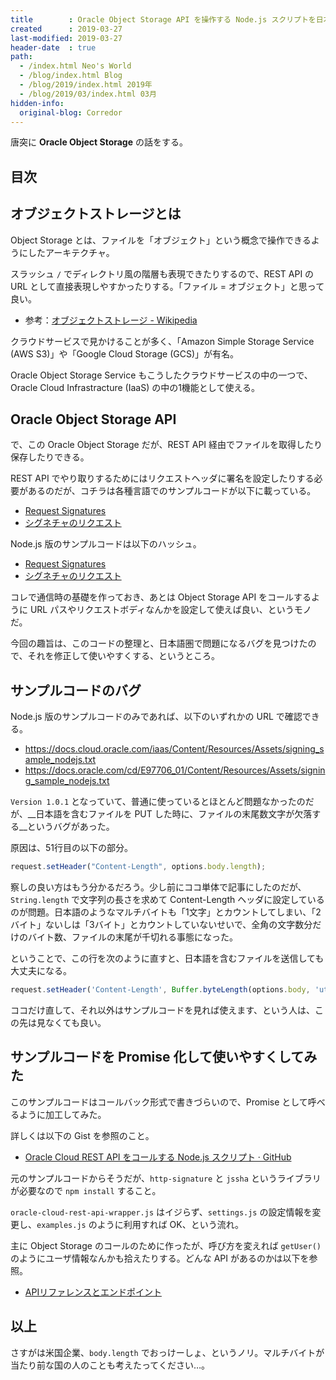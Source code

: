 ```yaml
---
title        : Oracle Object Storage API を操作する Node.js スクリプトを日本語圏向けに微修正
created      : 2019-03-27
last-modified: 2019-03-27
header-date  : true
path:
  - /index.html Neo's World
  - /blog/index.html Blog
  - /blog/2019/index.html 2019年
  - /blog/2019/03/index.html 03月
hidden-info:
  original-blog: Corredor
---
```


唐突に __Oracle Object Storage__ の話をする。

## 目次

## オブジェクトストレージとは

Object Storage とは、ファイルを「オブジェクト」という概念で操作できるようにしたアーキテクチャ。

スラッシュ `/` でディレクトリ風の階層も表現できたりするので、REST API の URL として直接表現しやすかったりする。「ファイル = オブジェクト」と思って良い。

- 参考：[オブジェクトストレージ - Wikipedia](https://ja.wikipedia.org/wiki/%E3%82%AA%E3%83%96%E3%82%B8%E3%82%A7%E3%82%AF%E3%83%88%E3%82%B9%E3%83%88%E3%83%AC%E3%83%BC%E3%82%B8)

クラウドサービスで見かけることが多く、「Amazon Simple Storage Service (AWS S3)」や「Google Cloud Storage (GCS)」が有名。

Oracle Object Storage Service もこうしたクラウドサービスの中の一つで、Oracle Cloud Infrastracture (IaaS) の中の1機能として使える。

## Oracle Object Storage API

で、この Oracle Object Storage だが、REST API 経由でファイルを取得したり保存したりできる。

REST API でやり取りするためにはリクエストヘッダに署名を設定したりする必要があるのだが、コチラは各種言語でのサンプルコードが以下に載っている。

- [Request Signatures](https://docs.cloud.oracle.com/iaas/Content/API/Concepts/signingrequests.htm)
- [シグネチャのリクエスト](https://docs.oracle.com/cd/E97706_01/Content/API/Concepts/signingrequests.htm)

Node.js 版のサンプルコードは以下のハッシュ。

- [Request Signatures](https://docs.cloud.oracle.com/iaas/Content/API/Concepts/signingrequests.htm#NodeJS)
- [シグネチャのリクエスト](https://docs.oracle.com/cd/E97706_01/Content/API/Concepts/signingrequests.htm#NodeJS)

コレで通信時の基礎を作っておき、あとは Object Storage API をコールするように URL パスやリクエストボディなんかを設定して使えば良い、というモノだ。

今回の趣旨は、このコードの整理と、日本語圏で問題になるバグを見つけたので、それを修正して使いやすくする、というところ。

## サンプルコードのバグ

Node.js 版のサンプルコードのみであれば、以下のいずれかの URL で確認できる。

- <https://docs.cloud.oracle.com/iaas/Content/Resources/Assets/signing_sample_nodejs.txt>
- <https://docs.oracle.com/cd/E97706_01/Content/Resources/Assets/signing_sample_nodejs.txt>

`Version 1.0.1` となっていて、普通に使っているとほとんど問題なかったのだが、__日本語を含むファイルを PUT した時に、ファイルの末尾数文字が欠落する__というバグがあった。

原因は、51行目の以下の部分。

```javascript
request.setHeader("Content-Length", options.body.length);
```

察しの良い方はもう分かるだろう。少し前にココ単体で記事にしたのだが、`String.length` で文字列の長さを求めて Content-Length ヘッダに設定しているのが問題。日本語のようなマルチバイトも「1文字」とカウントしてしまい、「2バイト」ないしは「3バイト」とカウントしていないせいで、全角の文字数分だけのバイト数、ファイルの末尾が千切れる事態になった。

ということで、この行を次のように直すと、日本語を含むファイルを送信しても大丈夫になる。

```javascript
request.setHeader('Content-Length', Buffer.byteLength(options.body, 'utf8'));
```

ココだけ直して、それ以外はサンプルコードを見れば使えます、という人は、この先は見なくても良い。

## サンプルコードを Promise 化して使いやすくしてみた

このサンプルコードはコールバック形式で書きづらいので、Promise として呼べるように加工してみた。

詳しくは以下の Gist を参照のこと。

- [Oracle Cloud REST API をコールする Node.js スクリプト · GitHub](https://gist.github.com/Neos21/c345af65f09fe0cc901dc8c48081a7ab)

元のサンプルコードからそうだが、`http-signature` と `jssha` というライブラリが必要なので `npm install` すること。

`oracle-cloud-rest-api-wrapper.js` はイジらず、`settings.js` の設定情報を変更し、`examples.js` のように利用すれば OK、という流れ。

主に Object Storage のコールのために作ったが、呼び方を変えれば `getUser()` のようにユーザ情報なんかも拾えたりする。どんな API があるのかは以下を参照。

- [APIリファレンスとエンドポイント](https://docs.oracle.com/cd/E97706_01/Content/API/Concepts/apiref.htm)

## 以上

さすがは米国企業、`body.length` でおっけーしょ、というノリ。マルチバイトが当たり前な国の人のことも考えたってください…。
